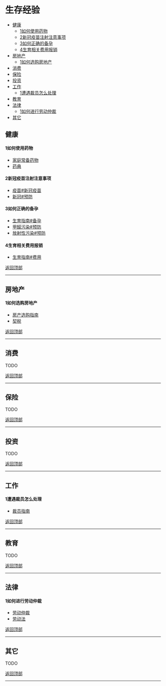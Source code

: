 # 生存经验

- [健康](#健康)
  - [1如何使用药物](#1如何使用药物)
  - [2新冠疫苗注射注意事项](#2新冠疫苗注射注意事项)
  - [3如何正确的备孕](#3如何正确的备孕)
  - [4生育相关费用报销](#4生育相关费用报销)
- [房地产](#房地产)
  - [1如何选购房地产](#1如何选购房地产)
- [消费](#消费)
- [保险](#保险)
- [投资](#投资)
- [工作](#工作)
  - [1遭遇裁员怎么处理](#1遭遇裁员怎么处理)
- [教育](#教育)
- [法律](#法律)
  - [1如何进行劳动仲裁](#1如何进行劳动仲裁)
- [其它](#其它)



## 健康

#### 1如何使用药物

- [家庭常备药物](HEALTH/home_stocked_medicine.md)
- [药典](HEALTH/medicine_dict.md)

#### 2新冠疫苗注射注意事项

- [疫苗#新冠疫苗](HEALTH/vaccine.md)
- [新冠#预防](HEALTH/covid19.md)

#### 3如何正确的备孕

- [生育指南#备孕](HEALTH/BEAR/bear.md)
- [甲醛污染#预防](HEALTH/ENV/formaldehyde_pollution.md)
- [放射性污染#预防](HEALTH/ENV/radioactive_contamination)

#### 4生育相关费用报销

- [生育指南#费用](HEALTH/BEAR/bear.md)

[返回顶部](#生存经验)

---



## 房地产

#### 1如何选购房地产

- [房产选购指南](LIFE/select_house.md)
- [契税](ECONOMIC/TAX/deed_tax.md)

[返回顶部](#生存经验)

---



## 消费

TODO

[返回顶部](#生存经验)

---



## 保险

TODO

[返回顶部](#生存经验)

---



## 投资

TODO

[返回顶部](#生存经验)

---



## 工作

#### 1遭遇裁员怎么处理

- [裁员指南](CAREER/cut_job.md)

[返回顶部](#生存经验)

---



## 教育

TODO

[返回顶部](#生存经验)

---



## 法律

#### 1如何进行劳动仲裁

- [劳动仲裁](LAW/arbitrate_of_labor.md)
- [劳动法](LAW/law_of_labor.md)

[返回顶部](#生存经验)

---



## 其它

TODO

[返回顶部](#生存经验)

---
